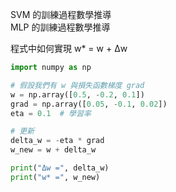 SVM 的訓練過程數學推導  
MLP 的訓練過程數學推導  

程式中如何實現 w* = w + Δw

```python
import numpy as np

# 假設我們有 w 與損失函數梯度 grad
w = np.array([0.5, -0.2, 0.1])
grad = np.array([0.05, -0.1, 0.02])
eta = 0.1  # 學習率

# 更新
delta_w = -eta * grad
w_new = w + delta_w

print("Δw =", delta_w)
print("w* =", w_new)

